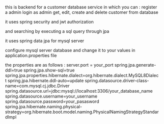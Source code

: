this is backend for a customer database service in which you can :
register a admin
login as admin
get, edit, create and delete customer from database

it uses spring security and jwt authorization

and searching by executing a sql query through jpa 

it uses spring data jpa for mysql server

configure mysql server database and change it to your values in application.properties file

the properties are as follows : 
server.port = your_port
spring.jpa.generate-ddl=true
spring.jpa.show-sql=true
spring.jpa.properties.hibernate.dialect=org.hibernate.dialect.MySQL8Dialect
spring.jpa.hibernate.ddl-auto=update
spring.datasource.driver-class-name=com.mysql.cj.jdbc.Driver
spring.datasource.url=jdbc:mysql://localhost:3306/your_database_name
spring.datasource.username=your_username
spring.datasource.password=your_pasasword
spring.jpa.hibernate.naming.physical-strategy=org.hibernate.boot.model.naming.PhysicalNamingStrategyStandardImpl


